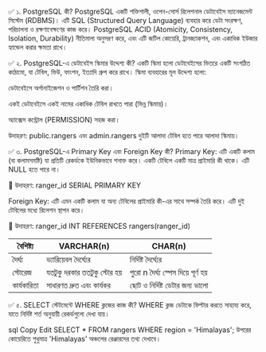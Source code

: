 ✅ ১. PostgreSQL কী?
PostgreSQL একটি শক্তিশালী, ওপেন-সোর্স রিলেশনাল ডেটাবেইস ম্যানেজমেন্ট সিস্টেম (RDBMS)। এটি SQL (Structured Query Language) ব্যবহার করে ডেটা সংরক্ষণ, পরিচালনা ও রক্ষণাবেক্ষণের কাজ করে। PostgreSQL ACID (Atomicity, Consistency, Isolation, Durability) নীতিমালা অনুসরণ করে, এবং এটি জটিল কোয়েরি, ট্রানজ্যাকশন, এবং একাধিক ইউজার হ্যান্ডেল করার ক্ষমতা রাখে।

✅ ২. PostgreSQL-এ ডেটাবেইস স্কিমার উদ্দেশ্য কী?
একটি স্কিমা হলো ডেটাবেইসের ভিতরে একটি সংগঠিত কাঠামো, যা টেবিল, ভিউ, ফাংশন, ইত্যাদি গ্রুপ করে রাখে। স্কিমা ব্যবহারের মূল উদ্দেশ্য হলো:

ডেটাবেইসে অর্গানাইজেশন ও পার্টিশন তৈরি করা।

একই ডেটাবেইসে একই নামের একাধিক টেবিল রাখতে পারা (ভিন্ন স্কিমায়)।

অ্যাক্সেস কন্ট্রোল (PERMISSION) সহজ করা।

উদাহরণ: public.rangers এবং admin.rangers দুইটি আলাদা টেবিল হতে পারে আলাদা স্কিমায়।

✅ ৩. PostgreSQL-এ Primary Key এবং Foreign Key কী?
Primary Key: এটি একটি কলাম (বা কলামসমষ্টি) যা প্রতিটি রেকর্ডকে ইউনিকভাবে শনাক্ত করে। একটি টেবিলে একটি মাত্র প্রাইমারি কী থাকে। এটি NULL হতে পারে না।

🔹 উদাহরণ: ranger_id SERIAL PRIMARY KEY

Foreign Key: এটি এমন একটি কলাম যা অন্য টেবিলের প্রাইমারি কী-এর সাথে সম্পর্ক তৈরি করে। এটি দুই টেবিলের মধ্যে রিলেশন স্থাপন করে।

🔹 উদাহরণ: ranger_id INT REFERENCES rangers(ranger_id)

| বৈশিষ্ট্য   | VARCHAR(n)                   | CHAR(n)                             |
| ----------- | ---------------------------- | ----------------------------------- |
| দৈর্ঘ্য     | ভ্যারিয়েবল দৈর্ঘ্যের        | নির্দিষ্ট দৈর্ঘ্যের                 |
| স্টোরেজ     | যতটুকু দরকার ততটুকু স্টোর হয় | পুরো n দৈর্ঘ্য স্পেস দিয়ে পূর্ণ হয় |
| কার্যকারিতা | সাধারণত দ্রুত এবং কার্যকর    | ছোট ও নির্দিষ্ট ডেটার জন্য ভালো     |

✅ ৫. SELECT স্টেটমেন্টে WHERE ক্লজের কাজ কী?
WHERE ক্লজ ডেটাকে ফিল্টার করতে সাহায্য করে, যাতে নির্দিষ্ট শর্ত অনুযায়ী রেকর্ডগুলো দেখা যায়।

sql
Copy
Edit
SELECT * FROM rangers WHERE region = 'Himalayas';
উপরের কোয়েরিতে শুধুমাত্র 'Himalayas' অঞ্চলের রেঞ্জারদের তথ্য দেখাবে।
